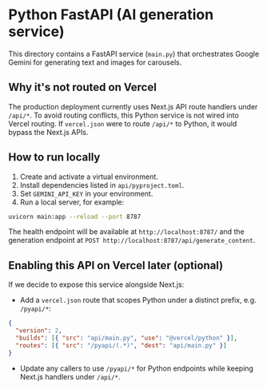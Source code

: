# Python FastAPI (AI generation service)

This directory contains a FastAPI service (`main.py`) that orchestrates Google Gemini for generating text and images for carousels.

## Why it's not routed on Vercel

The production deployment currently uses Next.js API route handlers under `/api/*`. To avoid routing conflicts, this Python service is not wired into Vercel routing. If `vercel.json` were to route `/api/*` to Python, it would bypass the Next.js APIs.

## How to run locally

1. Create and activate a virtual environment.
2. Install dependencies listed in `api/pyproject.toml`.
3. Set `GEMINI_API_KEY` in your environment.
4. Run a local server, for example:

```bash
uvicorn main:app --reload --port 8787
```

The health endpoint will be available at `http://localhost:8787/` and the generation endpoint at `POST http://localhost:8787/api/generate_content`.

## Enabling this API on Vercel later (optional)

If we decide to expose this service alongside Next.js:

- Add a `vercel.json` route that scopes Python under a distinct prefix, e.g. `/pyapi/*`:

```json
{
  "version": 2,
  "builds": [{ "src": "api/main.py", "use": "@vercel/python" }],
  "routes": [{ "src": "/pyapi/(.*)", "dest": "api/main.py" }]
}
```

- Update any callers to use `/pyapi/*` for Python endpoints while keeping Next.js handlers under `/api/*`.


